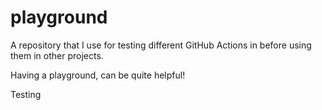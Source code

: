 # playground
A repository that I use for testing different GitHub Actions in before using them in other projects.

Having a playground, can be quite helpful!

Testing
